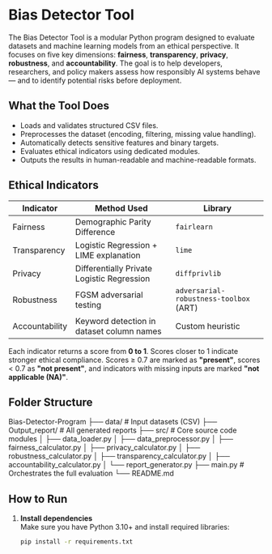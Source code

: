 # Bias Detector Tool

The Bias Detector Tool is a modular Python program designed to evaluate datasets and machine learning models from an ethical perspective. It focuses on five key dimensions: **fairness**, **transparency**, **privacy**, **robustness**, and **accountability**. The goal is to help developers, researchers, and policy makers assess how responsibly AI systems behave — and to identify potential risks before deployment.

##  What the Tool Does

- Loads and validates structured CSV files.
- Preprocesses the dataset (encoding, filtering, missing value handling).
- Automatically detects sensitive features and binary targets.
- Evaluates ethical indicators using dedicated modules.
- Outputs the results in human-readable and machine-readable formats.

##  Ethical Indicators

| Indicator     | Method Used                                           | Library         |
|---------------|--------------------------------------------------------|-----------------|
| Fairness      | Demographic Parity Difference                         | `fairlearn`     |
| Transparency  | Logistic Regression + LIME explanation                 | `lime`          |
| Privacy       | Differentially Private Logistic Regression             | `diffprivlib`   |
| Robustness    | FGSM adversarial testing                               | `adversarial-robustness-toolbox` (ART) |
| Accountability| Keyword detection in dataset column names             | Custom heuristic |

Each indicator returns a score from **0 to 1**. Scores closer to 1 indicate stronger ethical compliance. Scores ≥ 0.7 are marked as **"present"**, scores < 0.7 as **"not present"**, and indicators with missing inputs are marked **"not applicable (NA)"**.

## Folder Structure
Bias-Detector-Program
├── data/ # Input datasets (CSV)
├── Output_report/ # All generated reports
├── src/ # Core source code modules
│ ├── data_loader.py
│ ├── data_preprocessor.py
│ ├── fairness_calculator.py
│ ├── privacy_calculator.py
│ ├── robustness_calculator.py
│ ├── transparency_calculator.py
│ ├── accountability_calculator.py
│ └── report_generator.py
├── main.py # Orchestrates the full evaluation
└── README.md

##  How to Run

1. **Install dependencies**  
   Make sure you have Python 3.10+ and install required libraries:

   ```bash
   pip install -r requirements.txt

